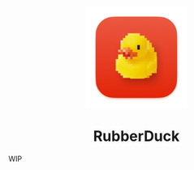 <div style="display: flex; justify-content: center;">
  <img src="./build/icon.png" width="200">
</div>

<h1 style="text-align: center;">RubberDuck</h1>

WIP
